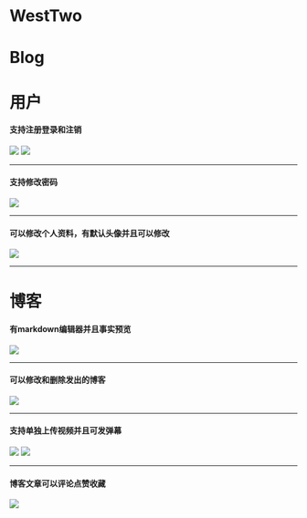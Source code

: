 # WestTwo
# Blog
# 用户
#### 支持注册登录和注销
![](https://github.com/oFeasl/WestTwo/blob/main/Preview/Login_Registe.png)
![](https://github.com/oFeasl/WestTwo/blob/main/Preview/registe.png)
***


#### 支持修改密码
![](https://github.com/oFeasl/WestTwo/blob/main/Preview/Change_Password.png)
***


#### 可以修改个人资料，有默认头像并且可以修改
![](https://github.com/oFeasl/WestTwo/blob/main/Preview/Person.png)
***


# 博客
#### 有markdown编辑器并且事实预览
![](https://github.com/oFeasl/WestTwo/blob/main/Preview/Md_Editor.png)
***


#### 可以修改和删除发出的博客
![](https://github.com/oFeasl/WestTwo/blob/main/Preview/Edit_delete.png)
***


#### 支持单独上传视频并且可发弹幕
![](https://github.com/oFeasl/WestTwo/blob/main/Preview/Upload_Video.png)
![](https://github.com/oFeasl/WestTwo/blob/main/Preview/Video.png)
***


#### 博客文章可以评论点赞收藏
![](https://github.com/oFeasl/WestTwo/blob/main/Preview/Doc.png)
